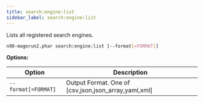 ```yaml
---
title: search:engine:list
sidebar_label: search:engine:list
---
```


Lists all registered search engines.

```sh
n98-magerun2.phar search:engine:list [--format[=FORMAT]]
```

**Options:**

| Option              | Description                                         |
|---------------------|-----------------------------------------------------|
| `--format[=FORMAT]` | Output Format. One of [csv,json,json_array,yaml,xml] |

